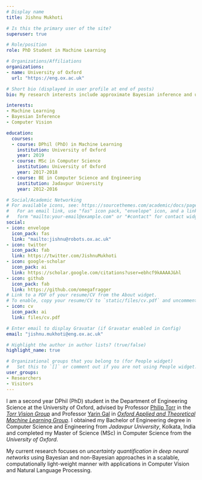 ```yaml
---
# Display name
title: Jishnu Mukhoti

# Is this the primary user of the site?
superuser: true

# Role/position
role: PhD Student in Machine Learning

# Organizations/Affiliations
organizations:
- name: University of Oxford
  url: "https://eng.ox.ac.uk"

# Short bio (displayed in user profile at end of posts)
bio: My research interests include approximate Bayesian inference and uncertainty estimation in deep learning with applications in computer vision.

interests:
- Machine Learning
- Bayesian Inference
- Computer Vision

education:
  courses:
  - course: DPhil (PhD) in Machine Learning
    institution: University of Oxford
    year: 2019
  - course: MSc in Computer Science
    institution: University of Oxford
    year: 2017-2018
  - course: BE in Computer Science and Engineering
    institution: Jadavpur University
    year: 2012-2016

# Social/Academic Networking
# For available icons, see: https://sourcethemes.com/academic/docs/page-builder/#icons
#   For an email link, use "fas" icon pack, "envelope" icon, and a link in the
#   form "mailto:your-email@example.com" or "#contact" for contact widget.
social:
- icon: envelope
  icon_pack: fas
  link: "mailto:jishnu@robots.ox.ac.uk"
- icon: twitter
  icon_pack: fab
  link: https://twitter.com/JishnuMukhoti
- icon: google-scholar
  icon_pack: ai
  link: https://scholar.google.com/citations?user=ebhcf9kAAAAJ&hl
- icon: github
  icon_pack: fab
  link: https://github.com/omegafragger
# Link to a PDF of your resume/CV from the About widget.
# To enable, copy your resume/CV to `static/files/cv.pdf` and uncomment the lines below.
- icon: cv
  icon_pack: ai
  link: files/cv.pdf

# Enter email to display Gravatar (if Gravatar enabled in Config)
email: "jishnu.mukhoti@eng.ox.ac.uk"

# Highlight the author in author lists? (true/false)
highlight_name: true

# Organizational groups that you belong to (for People widget)
#   Set this to `[]` or comment out if you are not using People widget.
user_groups:
- Researchers
- Visitors
---
```


I am a second year DPhil (PhD) student in the Department of Engineering Science at the University of Oxford, advised by Professor [Philip Torr](http://www.robots.ox.ac.uk/~phst) in the [*Torr Vision Group*](http://www.robots.ox.ac.uk/~tvg) and Professor [Yarin Gal](http://www.cs.ox.ac.uk/people/yarin.gal/website) in [*Oxford Applied and Theoretical Machine Learning Group*](https://oatml.cs.ox.ac.uk). I obtained my Bachelor of Engineering degree in Computer Science and Engineering from *Jadavpur University*, Kolkata, India and completed my Master of Science (MSc) in Computer Science from the *University of Oxford*.

My current research focuses on *uncertainty quantification in deep neural networks* using Bayesian and non-Bayesian approaches in a scalable, computationally light-weight manner with applications in Computer Vision and Natural Language Processing.